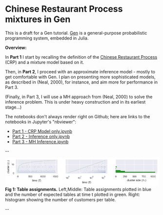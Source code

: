 # Chinese Restaurant Process mixtures in Gen

This is a draft for a Gen tutorial.
[Gen](https://www.gen.dev/)  is a general-purpose probabilistic programming system, embedded in Julia.



**Overview:**

In **Part 1** I start by recalling the definition of the [Chinese Restaurant Process](https://en.wikipedia.org/wiki/Chinese_restaurant_process) (CRP) and a mixture model based on it. 

Then, in **Part 2**, I proceed with an approximate inference model - mostly to get comfortable with Gen. I plan on presenting more sophisticated models, as described in (Neal, 2000), for instance, and aim more for performance in Part 3.

(Finally, in Part 3, I will use a MH approach from (Neal, 2000) to solve the inference problem. This is under heavy construction and in its earliest stage...)

The notebooks don't always render right on Github; here are links to the notebooks in Jupyter's "nbviewer":

- [Part 1 - CRP Model only.ipynb](https://nbviewer.jupyter.org/github/mirkoklukas/CRP-mixtures-in-Gen/blob/draft/Part%201%20-%20CRP%20Model%20only.ipynb) 
- [Part 2 - Inference only.ipynb](https://nbviewer.jupyter.org/github/mirkoklukas/CRP-mixtures-in-Gen/blob/draft/Part%202%20-%20Inference%20only.ipynb)
- [Part 3 - MH Inference.ipynb](https://nbviewer.jupyter.org/github/mirkoklukas/CRP-mixtures-in-Gen/blob/draft/Part%203%20-%20MH%20Inference.ipynb)

--

![CRP Example](png/crp_example.png)
**Fig 1: Table assignments.** Left,Middle: Table assignments plotted in blue and the number of expected tables at time t plotted in green. Right: histogram showing the number of customers per table.  

--